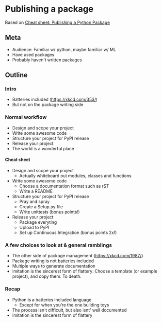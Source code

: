 # Publishing a package

Based on [Cheat sheet: Publishing a Python Package](https://www.hergertarian.com/cheat-sheet-publishing-a-python-package)

## Meta

 - Audience: Familiar w/ python, maybe familiar w/ ML
 - Have used packages
 - Probably haven't written packages

## Outline

### Intro

 - Batteries included (https://xkcd.com/353/)
 - But not on the package writing side
 
### Normal workflow

 - Design and scope your project
 - Write some awesome code
 - Structure your project for PyPI release
 - Release your project
 - The world is a wonderful place

#### Cheat sheet

 - Design and scope your project
   - Actually whiteboard out modules, classes and functions
 - Write some awesome code
   - Choose a documentation format such as rST
   - Write a README
 - Structure your project for PyPI release
   - Pray and spray
   - Create a Setup.py file
   - Write unittests (bonus points!)
 - Release your project
   - Package everyting
   - Upload to PyPI
   - Set up Continuous Integration (bonus points 2x!)
 
### A few choices to look at & general ramblings

 - The other side of package management (https://xkcd.com/1987/)
 - Package writing is not batteries included
 - Multiple ways to generate documentation
 - Imitation is the sincerest form of flattery: Choose a template (or example project), and copy them. To death. 

### Recap

 - Python is a batteries included language
   - Except for when you're the one building toys
 - The process isn't difficult, but also isnt' well documented
 - Imitation is the sincerest form of flattery